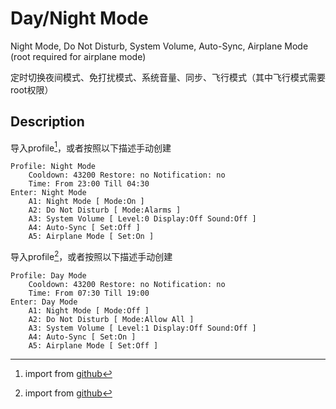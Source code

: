 [^night]: import from [github](night-mode.prf.xml)
[^day]: import from [github](day-mode.prf.xml)

# Day/Night Mode

Night Mode, Do Not Disturb, System Volume, Auto-Sync, Airplane Mode (root required for airplane mode)

定时切换夜间模式、免打扰模式、系统音量、同步、飞行模式（其中飞行模式需要root权限）

## Description

导入profile[^night]，或者按照以下描述手动创建

```
Profile: Night Mode
	Cooldown: 43200 Restore: no Notification: no
	Time: From 23:00 Till 04:30
Enter: Night Mode
	A1: Night Mode [ Mode:On ] 
	A2: Do Not Disturb [ Mode:Alarms ] 
	A3: System Volume [ Level:0 Display:Off Sound:Off ] 
	A4: Auto-Sync [ Set:Off ] 
	A5: Airplane Mode [ Set:On ] 
```

导入profile[^day]，或者按照以下描述手动创建

```
Profile: Day Mode
	Cooldown: 43200 Restore: no Notification: no
	Time: From 07:30 Till 19:00
Enter: Day Mode
	A1: Night Mode [ Mode:Off ] 
	A2: Do Not Disturb [ Mode:Allow All ] 
	A3: System Volume [ Level:1 Display:Off Sound:Off ] 
	A4: Auto-Sync [ Set:On ] 
	A5: Airplane Mode [ Set:Off ]
```
